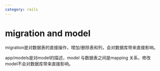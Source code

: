 ```yaml
---
category: rails
---
```

# migration and model

migration是对数据表的直接操作，增加/删除表和列，会对数据库带来直接影响。

app/models是对model的描述，model 与数据表之间是mapping 关系，修改model不会对数据库带来直接影响。
